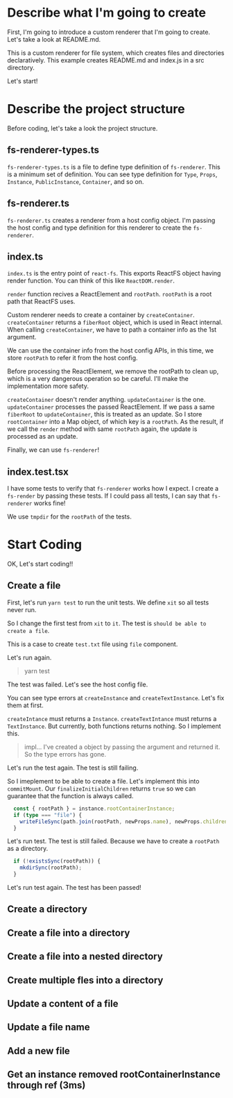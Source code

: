 # Describe what I'm going to create

First, I'm going to introduce a custom renderer that I'm going to create.
Let's take a look at README.md.

This is a custom renderer for file system, which creates files and directories declaratively.
This example creates README.md and index.js in a src directory.

Let's start!

# Describe the project structure

Before coding, let's take a look the project structure.

## fs-renderer-types.ts

`fs-renderer-types.ts` is a file to define type definition of `fs-renderer`.
This is a minimum set of definition.
You can see type definition for `Type`, `Props`, `Instance`, `PublicInstance`, `Container`, and so on.

## fs-renderer.ts

`fs-renderer.ts` creates a renderer from a host config object.
I'm passing the host config and type definition for this renderer to create the `fs-renderer`.

## index.ts

`index.ts` is the entry point of `react-fs`.
This exports ReactFS object having render function.
You can think of this like `ReactDOM.render`.

`render` function recives a ReactElement and `rootPath`.
`rootPath` is a root path that ReactFS uses.

Custom renderer needs to create a container by `createContainer`.
`createContainer` returns a `fiberRoot` object, which is used in React internal.
When calling `createContainer`, we have to path a container info as the 1st argument.

We can use the container info from the host config APIs, in this time, we store `rootPath` to refer it from the host config.

Before processing the ReactElement, we remove the rootPath to clean up, which is a very dangerous operation so be careful.
I'll make the implementation more safety.

`createContainer` doesn't render anything. `updateContainer` is the one.
`updateContainer` processes the passed ReactElement.
If we pass a same `fiberRoot` to `updateContainer`, this is treated as an update.
So I store `rootContainer` into a Map object, of which key is a `rootPath`.
As the result, if we call the `render` method with same `rootPath` again, the update is processed as an update.

Finally, we can use `fs-renderer`!

## index.test.tsx

I have some tests to verify that `fs-renderer` works how I expect.
I create a `fs-render` by passing these tests.
If I could pass all tests, I can say that `fs-renderer` works fine!

We use `tmpdir` for the `rootPath` of the tests.

# Start Coding

OK, Let's start coding!!

## Create a file

First, let's run `yarn test` to run the unit tests.
We define `xit` so all tests never run.

So I change the first test from `xit` to `it`.
The test is `should be able to create a file`.

This is a case to create `test.txt` file using `file` component.

Let's run again.

> yarn test

The test was failed.
Let's see the host config file.

You can see type errors at `createInstance` and `createTextInstance`.
Let's fix them at first.

`createIntance` must returns a `Instance`.
`createTextIntance` must returns a `TextInstance`.
But currently, both functions returns nothing.
So I implement this.

> impl...
I've created a object by passing the argument and returned it.
So the type errors has gone.

Let's run the test again.
The test is still failing.

So I imeplement to be able to create a file.
Let's implement this into `commitMount`.
Our `finalizeInitialChildren` returns `true` so we can guarantee that the function is always called.

```ts
  const { rootPath } = instance.rootContainerInstance;
  if (type === "file") {
    writeFileSync(path.join(rootPath, newProps.name), newProps.children);
  }
```

Let's run test.
The test is still failed.
Because we have to create a `rootPath` as a directory.

```ts
  if (!existsSync(rootPath)) {
    mkdirSync(rootPath);
  }
```

Let's run test again. The test has been passed!

## Create a directory

## Create a file into a directory

## Create a file into a nested directory

## Create multiple fles into a directory

## Update a content of a file

## Update a file name

## Add a new file

## Get an instance removed rootContainerInstance through ref (3ms)